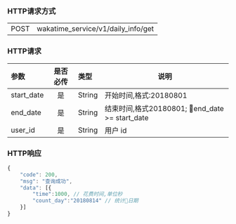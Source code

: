 <!-- ## 1. 获取某个时间段内每天耗时(wakatime_service/v1/daily_info/get) -->
### HTTP请求方式

<table>
    <tr>
        <td>POST </td>
        <td>wakatime_service/v1/daily_info/get</td>
    </tr>
</table>

### HTTP请求

| 参数       | 是否必传 | 类型   | 说明                                           |
| :--------- | :------: | :----- | ---------------------------------------------- |
| start_date | 是       | String | 开始时间,格式:20180801                         |
| end_date   | 是       | String | 结束时间,格式20180801; end_date >= start_date |
| user_id    | 是       | String | 用户 id                                        |

### HTTP响应

``` js
{
    "code": 200,
    "msg": "查询成功",
    "data": [{
        "time":1000, // 花费时间,单位秒
        "count_day":"20180814" // 统计日期
    }]
}
```